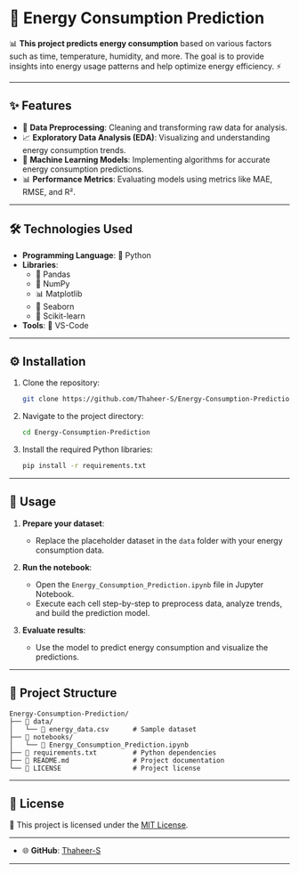 # 🌟 Energy Consumption Prediction

📊 **This project predicts energy consumption** based on various factors such as time, temperature, humidity, and more. The goal is to provide insights into energy usage patterns and help optimize energy efficiency. ⚡

---

## ✨ Features  
- 🧹 **Data Preprocessing**: Cleaning and transforming raw data for analysis.  
- 📈 **Exploratory Data Analysis (EDA)**: Visualizing and understanding energy consumption trends.  
- 🤖 **Machine Learning Models**: Implementing algorithms for accurate energy consumption predictions.  
- 📊 **Performance Metrics**: Evaluating models using metrics like MAE, RMSE, and R².  

---

## 🛠️ Technologies Used  
- **Programming Language**: 🐍 Python  
- **Libraries**:  
  - 📂 Pandas  
  - 🔢 NumPy  
  - 📊 Matplotlib  
  - 🎨 Seaborn  
  - 🤖 Scikit-learn  
- **Tools**: 📓 VS-Code 

---

## ⚙️ Installation  

1. Clone the repository:  
   ```bash
   git clone https://github.com/Thaheer-S/Energy-Consumption-Prediction.git
   ```  
2. Navigate to the project directory:  
   ```bash
   cd Energy-Consumption-Prediction
   ```  
3. Install the required Python libraries:  
   ```bash
   pip install -r requirements.txt
   ```  

---

## 🚀 Usage  

1. **Prepare your dataset**:  
   - Replace the placeholder dataset in the `data` folder with your energy consumption data.  

2. **Run the notebook**:  
   - Open the `Energy_Consumption_Prediction.ipynb` file in Jupyter Notebook.  
   - Execute each cell step-by-step to preprocess data, analyze trends, and build the prediction model.  

3. **Evaluate results**:  
   - Use the model to predict energy consumption and visualize the predictions.  

---

## 📂 Project Structure  
```
Energy-Consumption-Prediction/
├── 📁 data/
│   └── 📄 energy_data.csv      # Sample dataset
├── 📁 notebooks/
│   └── 📄 Energy_Consumption_Prediction.ipynb
├── 📄 requirements.txt         # Python dependencies
├── 📄 README.md                # Project documentation
└── 📄 LICENSE                  # Project license
```

---



## 📜 License  
📖 This project is licensed under the [MIT License](LICENSE).  

---


- 🌐 **GitHub**: [Thaheer-S](https://github.com/Thaheer-S)  

---
